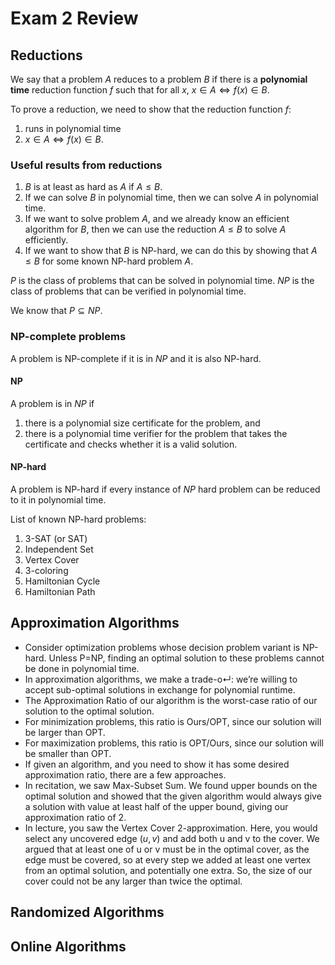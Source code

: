 # Exam 2 Review

## Reductions

We say that a problem $A$ reduces to a problem $B$ if there is a **polynomial time** reduction function $f$ such that for all $x$, $x \in A \iff f(x) \in B$.

To prove a reduction, we need to show that the reduction function $f$:

1. runs in polynomial time
2. $x \in A \iff f(x) \in B$.

### Useful results from reductions

1. $B$ is at least as hard as $A$ if $A \leq B$.
2. If we can solve $B$ in polynomial time, then we can solve $A$ in polynomial time.
3. If we want to solve problem $A$, and we already know an efficient algorithm for $B$, then we can use the reduction $A \leq B$ to solve $A$ efficiently.
4. If we want to show that $B$ is NP-hard, we can do this by showing that $A \leq B$ for some known NP-hard problem $A$.

$P$ is the class of problems that can be solved in polynomial time. $NP$ is the class of problems that can be verified in polynomial time.

We know that $P \subseteq NP$.

### NP-complete problems

A problem is NP-complete if it is in $NP$ and it is also NP-hard.

#### NP

A problem is in $NP$ if 

1. there is a polynomial size certificate for the problem, and
2. there is a polynomial time verifier for the problem that takes the certificate and checks whether it is a valid solution.

#### NP-hard

A problem is NP-hard if every instance of $NP$ hard problem can be reduced to it in polynomial time.

List of known NP-hard problems:

1. 3-SAT (or SAT)
2. Independent Set
3. Vertex Cover
4. 3-coloring
5. Hamiltonian Cycle
6. Hamiltonian Path

## Approximation Algorithms

- Consider optimization problems whose decision problem variant is NP-hard. Unless P=NP, finding an optimal solution to these problems cannot be done in polynomial time.
- In approximation algorithms, we make a trade-o↵: we’re willing to accept sub-optimal solutions in exchange for polynomial runtime.
- The Approximation Ratio of our algorithm is the worst-case ratio of our solution to the optimal solution.
- For minimization problems, this ratio is Ours/OPT, since our solution will be larger than OPT.
- For maximization problems, this ratio is OPT/Ours, since our solution will be smaller than OPT.
- If given an algorithm, and you need to show it has some desired approximation ratio, there are a few approaches.
- In recitation, we saw Max-Subset Sum. We found upper bounds on the optimal solution and showed that the given algorithm would always give a solution with value at least half of the upper bound, giving our approximation ratio of 2.
- In lecture, you saw the Vertex Cover 2-approximation. Here, you would select any uncovered edge $(u, v)$ and add both u and v to the cover. We argued that at least one of u or v must be in the optimal cover, as the edge must be covered, so at every step we added at least one vertex from an optimal solution, and potentially one extra. So, the size of our cover could not be any larger than twice the optimal.

## Randomized Algorithms

## Online Algorithms



